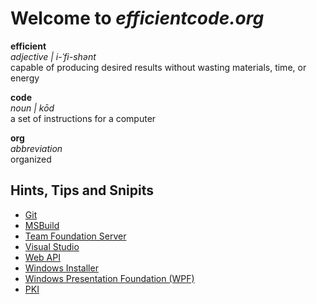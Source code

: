 # Welcome to *efficientcode.org*

**efficient**  
*adjective | i-ˈfi-shənt*  
capable of producing desired results without wasting materials, time, or energy

**code**  
*noun | kōd*  
a set of instructions for a computer

**org**  
*abbreviation*  
organized

## Hints, Tips and Snipits

- [Git](git.md)
- [MSBuild](msbuild.md)
- [Team Foundation Server](tfs.md)
- [Visual Studio](visualstudio.md)
- [Web API](webapi.md)
- [Windows Installer](msinstaller.md)
- [Windows Presentation Foundation (WPF)](wpf.md)
- [PKI](pki.md)

